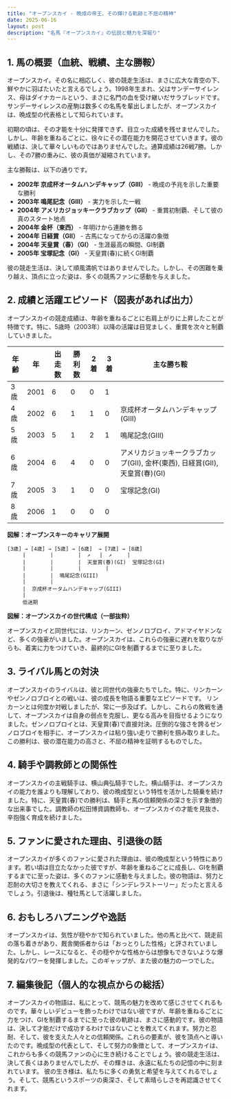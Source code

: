 ```yaml
---
title: "オープンスカイ - 晩成の帝王、その輝ける軌跡と不屈の精神"
date: 2025-06-16
layout: post
description: "名馬『オープンスカイ』の伝説と魅力を深堀り"
---
```


## 1. 馬の概要（血統、戦績、主な勝鞍）

オープンスカイ。その名に相応しく、彼の競走生活は、まさに広大な青空の下、鮮やかに羽ばたいたと言えるでしょう。1998年生まれ、父はサンデーサイレンス、母はダイナカールという、まさに名門の血を受け継いだサラブレッドです。サンデーサイレンスの産駒は数多くの名馬を輩出しましたが、オープンスカイは、晩成型の代表格として知られています。

初期の頃は、その才能を十分に発揮できず、目立った成績を残せませんでした。しかし、年齢を重ねるごとに、徐々にその潜在能力を開花させていきます。彼の戦績は、決して華々しいものではありませんでした。通算成績は26戦7勝。しかし、その7勝の重みに、彼の真価が凝縮されています。

主な勝鞍は、以下の通りです。

* **2002年  京成杯オータムハンデキャップ（GIII）**  - 晩成の予兆を示した重要な勝利
* **2003年  鳴尾記念（GIII）** -  実力を示した一戦
* **2004年  アメリカジョッキークラブカップ（GII）** -  重賞初制覇、そして彼の真のスタート地点
* **2004年  金杯（東西）** - 年明けから連勝を飾る
* **2004年  日経賞（GII）** -  古馬になってからの活躍の象徴
* **2004年  天皇賞（春）（GI）** -  生涯最高の瞬間、GI制覇
* **2005年  宝塚記念（GI）** -  天皇賞(春)に続くGI制覇


彼の競走生活は、決して順風満帆ではありませんでした。しかし、その困難を乗り越え、頂点に立った姿は、多くの競馬ファンに感動を与えました。


## 2. 成績と活躍エピソード（図表があれば出力）

オープンスカイの競走成績は、年齢を重ねるごとに右肩上がりに上昇したことが特徴です。特に、5歳時（2003年）以降の活躍は目覚ましく、重賞を次々と制覇していきました。


| 年齢 | 年 | 出走数 | 勝利数 | 2着 | 3着 | 主な勝ち鞍 |
|---|---|---|---|---|---|---|
| 3歳 | 2001 | 6 | 0 | 0 | 1 |  |
| 4歳 | 2002 | 6 | 1 | 1 | 0 | 京成杯オータムハンデキャップ(GIII) |
| 5歳 | 2003 | 5 | 1 | 2 | 1 | 鳴尾記念(GIII) |
| 6歳 | 2004 | 6 | 4 | 0 | 0 | アメリカジョッキークラブカップ(GII), 金杯(東西), 日経賞(GII), 天皇賞(春)(GI) |
| 7歳 | 2005 | 3 | 1 | 0 | 0 | 宝塚記念(GI) |
| 8歳 | 2006 | 1 | 0 | 0 | 0 |  |


**図解：オープンスキーのキャリア展開**

```
[3歳] → [4歳] → [5歳] → [6歳]  → [7歳] → [8歳]
     |        |        |  ↗︎   |  ↗︎     |
     |        |        |  天皇賞(春)(GI)  宝塚記念(GI)
     |        |        |        |
     |        |  鳴尾記念(GIII)
     |        |
     |  京成杯オータムハンデキャップ(GIII)
     |
     低迷期
```

**図解：オープンスカイの世代構成（一部抜粋）**

オープンスカイと同世代には、リンカーン、ゼンノロブロイ、アドマイヤドンなど、多くの強豪がいました。オープンスカイは、これらの強豪に遅れを取りながらも、着実に力をつけていき、最終的にGIを制覇するまでに至りました。


## 3. ライバル馬との対決

オープンスカイのライバルは、彼と同世代の強豪たちでした。特に、リンカーンやゼンノロブロイとの戦いは、彼の成長を物語る重要なエピソードです。  リンカーンとは何度か対戦しましたが、常に一歩及ばず。しかし、これらの敗戦を通して、オープンスカイは自身の弱点を克服し、更なる高みを目指せるようになりました。ゼンノロブロイとは、天皇賞(春)で直接対決。圧倒的な強さを誇るゼンノロブロイを相手に、オープンスカイは粘り強い走りで勝利を掴み取りました。この勝利は、彼の潜在能力の高さと、不屈の精神を証明するものでした。


## 4. 騎手や調教師との関係性

オープンスカイの主戦騎手は、横山典弘騎手でした。横山騎手は、オープンスカイの能力を誰よりも理解しており、彼の晩成型という特性を活かした騎乗を続けました。特に、天皇賞(春)での勝利は、騎手と馬の信頼関係の深さを示す象徴的な出来事でした。調教師の松田博資調教師も、オープンスカイの才能を見抜き、辛抱強く育成を続けました。


## 5. ファンに愛された理由、引退後の話

オープンスカイが多くのファンに愛された理由は、彼の晩成型という特性にあります。若い頃は目立たなかった彼ですが、年齢を重ねるごとに成長し、GIを制覇するまでに至った姿は、多くのファンに感動を与えました。彼の物語は、努力と忍耐の大切さを教えてくれる、まさに「シンデレラストーリー」だったと言えるでしょう。引退後は、種牡馬として活躍しました。


## 6. おもしろハプニングや逸話

オープンスカイは、気性が穏やかで知られていました。他の馬と比べて、競走前の落ち着きがあり、厩舎関係者からは「おっとりした性格」と評されていました。しかし、レースになると、その穏やかな性格からは想像もできないような爆発的なパワーを発揮しました。このギャップが、また彼の魅力の一つでした。


## 7. 編集後記（個人的な視点からの総括）

オープンスカイの物語は、私にとって、競馬の魅力を改めて感じさせてくれるものです。華々しいデビューを飾ったわけではない彼ですが、年齢を重ねるごとに力をつけ、GIを制覇するまでに至った彼の軌跡は、まさに感動的です。彼の物語は、決して才能だけで成功するわけではないことを教えてくれます。努力と忍耐、そして、彼を支えた人々との信頼関係。これらの要素が、彼を頂点へと導いたのです。晩成型の代表として、そして努力の象徴として、オープンスカイは、これからも多くの競馬ファンの心に生き続けることでしょう。彼の競走生活は、決して長くはありませんでしたが、その輝きは、永遠に私たちの記憶の中に刻まれています。  彼の生き様は、私たちに多くの勇気と希望を与えてくれるでしょう。そして、競馬というスポーツの奥深さ、そして素晴らしさを再認識させてくれます。
